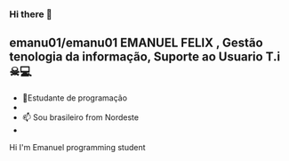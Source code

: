 ### Hi there 👋


**emanu01/emanu01** EMANUEL FELIX , Gestão tenologia da informação, Suporte ao Usuario T.i ☠💻
- 
- 🌱Estudante de programação 
-
- 📫 Sou brasileiro from Nordeste
- 




Hi I'm Emanuel programming student
